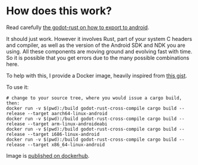 How does this work?
===================

Read carefully [the godot-rust on how to export to android](https://godot-rust.github.io/book/exporting/android.html).

It should just work. However it involves Rust, part of your system C headers and compiler,
as well as the version of the Android SDK and NDK you are using. All these components are
moving ground and evolving fast with time. So it is possible that you get errors due
to the many possible combinations here.

To help with this, I provide a Docker image, heavily inspired from
[this gist](https://gist.github.com/extrawurst/ae3fd3ef152a878acfdc860db025e886).

To use it:

```
# change to your source tree, where you would issue a cargo build, then:
docker run -v $(pwd):/build godot-rust-cross-compile cargo build --release --target aarch64-linux-android
docker run -v $(pwd):/build godot-rust-cross-compile cargo build --release --target arm-linux-androideabi
docker run -v $(pwd):/build godot-rust-cross-compile cargo build --release --target i686-linux-android
docker run -v $(pwd):/build godot-rust-cross-compile cargo build --release --target x86_64-linux-android
```

Image is [published on dockerhub](https://hub.docker.com/repository/docker/ufoot/godot-rust-cross-compile/).

